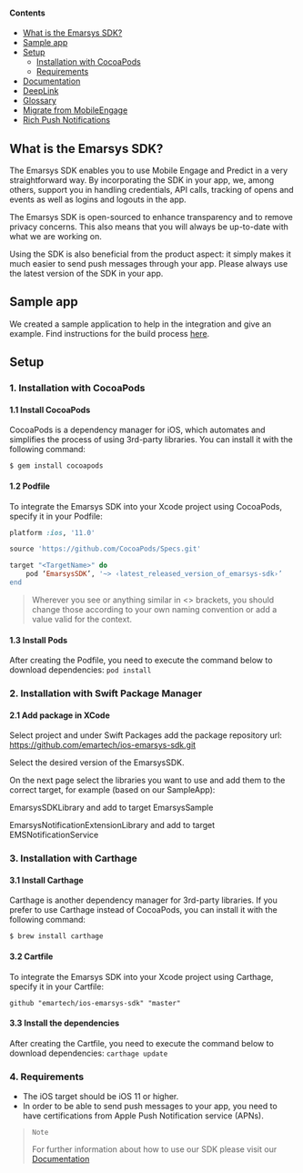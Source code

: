 #### Contents
- [What is the Emarsys SDK?](#what-is-the-emarsys-sdk "What is EmarsysSDK?")
- [Sample app](#sample-app "Sample app")
- [Setup](#setup "Setup")
    - [Installation with CocoaPods](#1-installation-with-cocoapods "CocoaPods")
    - [Requirements](#2-requirements "Requirements")
- [Documentation](https://github.com/emartech/ios-emarsys-sdk/wiki "Wiki")
- [DeepLink](https://github.com/emartech/ios-emarsys-sdk/wiki/deeplink "DeepLink")
- [Glossary](https://github.com/emartech/ios-emarsys-sdk/wiki/glossary "Glossary")
- [Migrate from MobileEngage](https://github.com/emartech/ios-emarsys-sdk/wiki/migrate-from-mobile-engage "Migration guide")
- [Rich Push Notifications](https://github.com/emartech/ios-emarsys-sdk/wiki/rich-push-notifications "Rich Push notifications")

## What is the Emarsys SDK?

The Emarsys SDK enables you to use Mobile Engage and Predict in a very straightforward way. By incorporating the SDK in your app, we, among others, support you in handling credentials, API calls, tracking of opens and events as well as logins and logouts in the app.

The Emarsys SDK is open-sourced to enhance transparency and to remove privacy concerns. This also means that you will always be up-to-date with what we are working on.

Using the SDK is also beneficial from the product aspect: it simply makes it much easier to send push messages through your app. Please always use the latest version of the SDK in your app.

## Sample app
We created a sample application to help in the integration and give an example. Find instructions for the build process [here](https://github.com/emartech/ios-emarsys-sdk/tree/master/Emarsys%20Sample "Sample app").

## Setup
### 1. Installation with CocoaPods
#### 1.1 Install CocoaPods
CocoaPods is a dependency manager for iOS, which automates and simplifies the process of using 3rd-party libraries.
You can install it with the following command:

`$ gem install cocoapods`

#### 1.2 Podfile
To integrate the Emarsys SDK into your Xcode project using CocoaPods, specify it in your Podfile:
```ruby
platform :ios, '11.0'

source 'https://github.com/CocoaPods/Specs.git'

target "<TargetName>" do
	pod ‘EmarsysSDK’, '~> ‹latest_released_version_of_emarsys-sdk›’
end
```
> Wherever you see <TargetName> or anything similar in <> brackets, you should change those according to your own naming convention or add a value valid for the context.

#### 1.3 Install Pods
After creating the Podfile, you need to execute the command below to download dependencies:
`pod install`

### 2. Installation with Swift Package Manager
#### 2.1 Add package in XCode
Select project and under Swift Packages add the package repository url: https://github.com/emartech/ios-emarsys-sdk.git

Select the desired version of the EmarsysSDK.


On the next page select the libraries you want to use and add them to the correct target, for example (based on our SampleApp):


EmarsysSDKLibrary and add to target EmarsysSample

EmarsysNotificationExtensionLibrary and add to target EMSNotificationService

### 3. Installation with Carthage
#### 3.1 Install Carthage
Carthage is another dependency manager for 3rd-party libraries. If you prefer to use Carthage instead of CocoaPods, you can install it with the following command:

`$ brew install carthage`

#### 3.2 Cartfile
To integrate the Emarsys SDK into your Xcode project using Carthage, specify it in your Cartfile:
```
github "emartech/ios-emarsys-sdk" "master"
```

#### 3.3 Install the dependencies
After creating the Cartfile, you need to execute the command below to download dependencies:
`carthage update`

### 4. Requirements
* The iOS target should be iOS 11 or higher.
* In order to be able to send push messages to your app, you need to have certifications from Apple Push Notification service (APNs).

> `Note`
>
> For further information about how to use our SDK please visit our [Documentation](https://github.com/emartech/ios-emarsys-sdk/wiki "Wiki")

